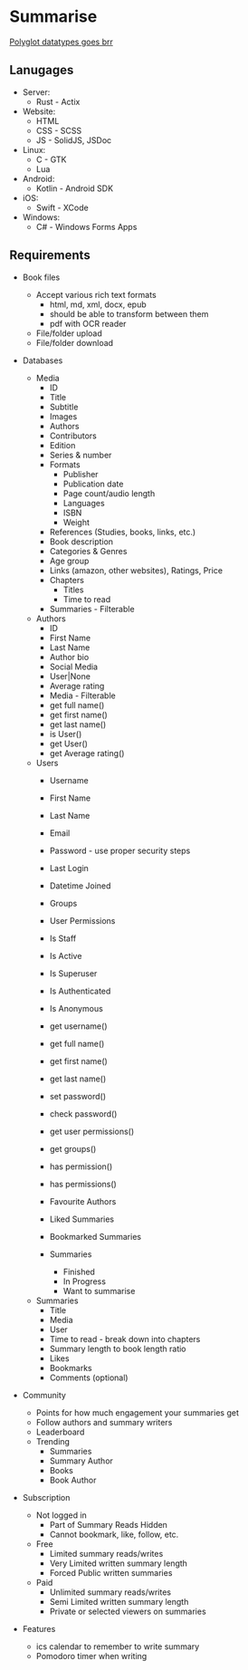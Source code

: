 # Summarise
[Polyglot datatypes goes brr](https://github.com/1twalters01/Summarize_app/blob/main/Backend/polyglot/src/datatypes.rs)

## Lanugages
* Server:
    * Rust - Actix
* Website:
    * HTML
    * CSS - SCSS
    * JS - SolidJS, JSDoc
* Linux:
    * C - GTK
    * Lua
* Android:
    * Kotlin - Android SDK
* iOS:
    * Swift - XCode
* Windows:
    * C# - Windows Forms Apps

## Requirements
* Book files
    * Accept various rich text formats
        * html, md, xml, docx, epub
        * should be able to transform between them
        * pdf with OCR reader
    * File/folder upload
    * File/folder download

* Databases
    * Media
        * ID
        * Title
        * Subtitle
        * Images
        * Authors
        * Contributors
        * Edition
        * Series & number
        * Formats
            * Publisher
            * Publication date
            * Page count/audio length
            * Languages
            * ISBN
            * Weight
        * References (Studies, books, links, etc.)
        * Book description
        * Categories & Genres
        * Age group
        * Links (amazon, other websites), Ratings, Price
        * Chapters
            * Titles
            * Time to read
        * Summaries - Filterable
    * Authors
        * ID
        * First Name
        * Last Name
        * Author bio
        * Social Media
        * User|None
        * Average rating
        * Media - Filterable
        * get full name()
        * get first name()
        * get last name()
        * is User()
        * get User()
        * get Average rating()
    * Users
        * Username
        * First Name
        * Last Name
        * Email
        * Password - use proper security steps
        * Last Login
        * Datetime Joined
        * Groups
        * User Permissions
        * Is Staff
        * Is Active
        * Is Superuser
        * Is Authenticated
        * Is Anonymous
        * get username()
        * get full name()
        * get first name()
        * get last name()
        * set password()
        * check password()
        * get user permissions()
        * get groups()
        * has permission()
        * has permissions()

        * Favourite Authors
        * Liked Summaries
        * Bookmarked Summaries
        * Summaries
            * Finished
            * In Progress
            * Want to summarise
    * Summaries
        * Title
        * Media
        * User
        * Time to read - break down into chapters
        * Summary length to book length ratio
        * Likes
        * Bookmarks
        * Comments (optional)

* Community
    * Points for how much engagement your summaries get
    * Follow authors and summary writers
    * Leaderboard
    * Trending
        * Summaries
        * Summary Author
        * Books
        * Book Author

* Subscription
    * Not logged in
        * Part of Summary Reads Hidden
        * Cannot bookmark, like, follow, etc.
    * Free
        * Limited summary reads/writes
        * Very Limited written summary length
        * Forced Public written summaries
    * Paid
        * Unlimited summary reads/writes
        * Semi Limited written summary length
        * Private or selected viewers on summaries

* Features
    * ics calendar to remember to write summary
    * Pomodoro timer when writing
